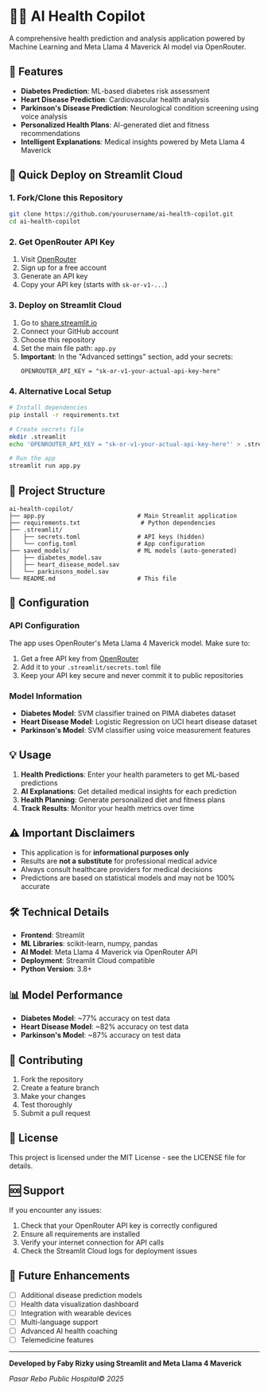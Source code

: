 # 🧑‍⚕️ AI Health Copilot

A comprehensive health prediction and analysis application powered by Machine Learning and Meta Llama 4 Maverick AI model via OpenRouter.

## 🌟 Features

- **Diabetes Prediction**: ML-based diabetes risk assessment
- **Heart Disease Prediction**: Cardiovascular health analysis
- **Parkinson's Disease Prediction**: Neurological condition screening using voice analysis
- **Personalized Health Plans**: AI-generated diet and fitness recommendations
- **Intelligent Explanations**: Medical insights powered by Meta Llama 4 Maverick

## 🚀 Quick Deploy on Streamlit Cloud

### 1. Fork/Clone this Repository
```bash
git clone https://github.com/yourusername/ai-health-copilot.git
cd ai-health-copilot
```

### 2. Get OpenRouter API Key
1. Visit [OpenRouter](https://openrouter.ai/)
2. Sign up for a free account
3. Generate an API key
4. Copy your API key (starts with `sk-or-v1-...`)

### 3. Deploy on Streamlit Cloud
1. Go to [share.streamlit.io](https://share.streamlit.io/)
2. Connect your GitHub account
3. Choose this repository
4. Set the main file path: `app.py`
5. **Important**: In the "Advanced settings" section, add your secrets:
   ```
   OPENROUTER_API_KEY = "sk-or-v1-your-actual-api-key-here"
   ```

### 4. Alternative Local Setup
```bash
# Install dependencies
pip install -r requirements.txt

# Create secrets file
mkdir .streamlit
echo 'OPENROUTER_API_KEY = "sk-or-v1-your-actual-api-key-here"' > .streamlit/secrets.toml

# Run the app
streamlit run app.py
```

## 📁 Project Structure

```
ai-health-copilot/
├── app.py                          # Main Streamlit application
├── requirements.txt                 # Python dependencies
├── .streamlit/
│   ├── secrets.toml                # API keys (hidden)
│   └── config.toml                 # App configuration
├── saved_models/                   # ML models (auto-generated)
│   ├── diabetes_model.sav
│   ├── heart_disease_model.sav
│   └── parkinsons_model.sav
└── README.md                       # This file
```

## 🔧 Configuration

### API Configuration
The app uses OpenRouter's Meta Llama 4 Maverick model. Make sure to:
1. Get a free API key from [OpenRouter](https://openrouter.ai/)
2. Add it to your `.streamlit/secrets.toml` file
3. Keep your API key secure and never commit it to public repositories

### Model Information
- **Diabetes Model**: SVM classifier trained on PIMA diabetes dataset
- **Heart Disease Model**: Logistic Regression on UCI heart disease dataset  
- **Parkinson's Model**: SVM classifier using voice measurement features

## 💡 Usage

1. **Health Predictions**: Enter your health parameters to get ML-based predictions
2. **AI Explanations**: Get detailed medical insights for each prediction
3. **Health Planning**: Generate personalized diet and fitness plans
4. **Track Results**: Monitor your health metrics over time

## ⚠️ Important Disclaimers

- This application is for **informational purposes only**
- Results are **not a substitute** for professional medical advice
- Always consult healthcare providers for medical decisions
- Predictions are based on statistical models and may not be 100% accurate

## 🛠️ Technical Details

- **Frontend**: Streamlit
- **ML Libraries**: scikit-learn, numpy, pandas
- **AI Model**: Meta Llama 4 Maverick via OpenRouter API
- **Deployment**: Streamlit Cloud compatible
- **Python Version**: 3.8+

## 📊 Model Performance

- **Diabetes Model**: ~77% accuracy on test data
- **Heart Disease Model**: ~82% accuracy on test data
- **Parkinson's Model**: ~87% accuracy on test data

## 🤝 Contributing

1. Fork the repository
2. Create a feature branch
3. Make your changes
4. Test thoroughly
5. Submit a pull request

## 📄 License

This project is licensed under the MIT License - see the LICENSE file for details.

## 🆘 Support

If you encounter any issues:
1. Check that your OpenRouter API key is correctly configured
2. Ensure all requirements are installed
3. Verify your internet connection for API calls
4. Check the Streamlit Cloud logs for deployment issues

## 🔮 Future Enhancements

- [ ] Additional disease prediction models
- [ ] Health data visualization dashboard
- [ ] Integration with wearable devices
- [ ] Multi-language support
- [ ] Advanced AI health coaching
- [ ] Telemedicine features

---

**Developed by Faby Rizky using Streamlit and Meta Llama 4 Maverick**

*Pasar Rebo Public Hospital© 2025*
